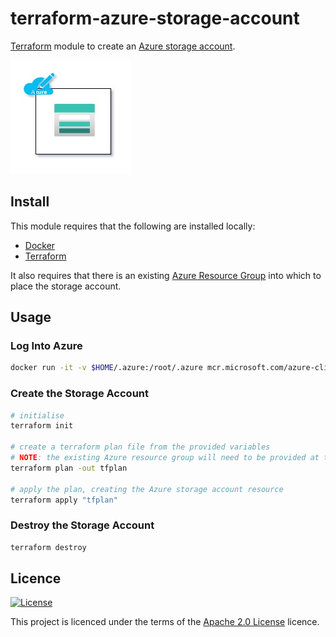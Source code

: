 # terraform-azure-storage-account
[Terraform](https://www.terraform.io) module to create an [Azure storage account](https://docs.microsoft.com/en-us/azure/storage/common/storage-account-overview).

![Azure Storage Account](terraform-azure-storage-account.jpg)

## Install
This module requires that the following are installed locally:
* [Docker](https://www.docker.com/get-started)
* [Terraform](https://learn.hashicorp.com/tutorials/terraform/install-cli)

It also requires that there is an existing [Azure Resource Group](https://docs.microsoft.com/en-us/azure/azure-resource-manager/management/manage-resource-groups-portal) into which to place the storage account.

## Usage

### Log Into Azure
```bash
docker run -it -v $HOME/.azure:/root/.azure mcr.microsoft.com/azure-cli az login
```

### Create the Storage Account
```bash
# initialise 
terraform init

# create a terraform plan file from the provided variables
# NOTE: the existing Azure resource group will need to be provided at the command-line 
terraform plan -out tfplan

# apply the plan, creating the Azure storage account resource
terraform apply "tfplan"
```

### Destroy the Storage Account
```bash
terraform destroy
```

## Licence
[![License](https://img.shields.io/badge/License-Apache%202.0-blue.svg)](https://opensource.org/licenses/Apache-2.0)

This project is licenced under the terms of the [Apache 2.0 License](LICENCE.md) licence.